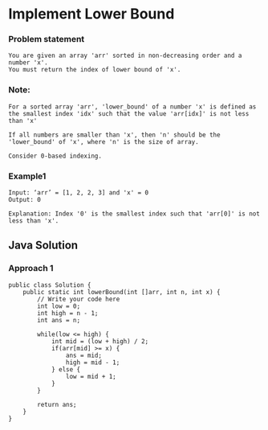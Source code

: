 # Implement Lower Bound



### Problem statement
```
You are given an array 'arr' sorted in non-decreasing order and a number 'x'.
You must return the index of lower bound of 'x'.

```
### Note:
```
For a sorted array 'arr', 'lower_bound' of a number 'x' is defined as the smallest index 'idx' such that the value 'arr[idx]' is not less than 'x'

If all numbers are smaller than 'x', then 'n' should be the 'lower_bound' of 'x', where 'n' is the size of array.

Consider 0-based indexing.
```

### Example1
```
Input: ‘arr’ = [1, 2, 2, 3] and 'x' = 0
Output: 0

Explanation: Index '0' is the smallest index such that 'arr[0]' is not less than 'x'.
```

## Java Solution
### Approach 1 
```
public class Solution {
    public static int lowerBound(int []arr, int n, int x) {
        // Write your code here
        int low = 0;
        int high = n - 1;
        int ans = n;

        while(low <= high) {
            int mid = (low + high) / 2;
            if(arr[mid] >= x) {
                ans = mid;
                high = mid - 1;
            } else {
                low = mid + 1;
            }
        }

        return ans;
    }   
}
```

                   
                                                 
